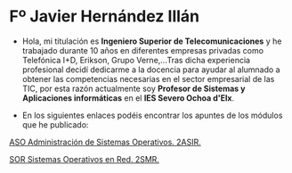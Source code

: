# Fº Javier Hernández Illán

- Hola, mi titulación es **Ingeniero Superior de Telecomunicaciones** y he trabajado durante 10 años en diferentes empresas privadas como Telefónica I+D, Erikson, Grupo Verne,...Tras dicha experiencia profesional decidí dedicarme a la docencia para ayudar al alumnado a obtener las competencias necesarias en el sector empresarial de las TIC, por esta razón actualmente soy **Profesor de Sistemas y Aplicaciones informáticas** en el **IES Severo Ochoa d'Elx**.

- En los siguientes enlaces podéis encontrar los apuntes de los módulos que he publicado:

[ASO Administración de Sistemas Operativos. 2ASIR. ](https://fjavier-hernandez.github.io/aso/)

[SOR Sistemas Operativos en Red. 2SMR. ](https://fjavier-hernandez.github.io/sor/)
